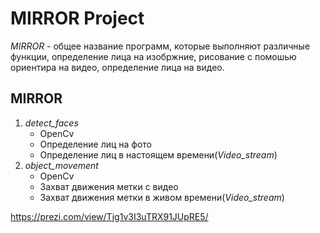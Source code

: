 MIRROR Project
==============

*MIRROR* - общее название программ, которые выполняют различные функции, определение лица на изобржние, рисование с помошью ориентира
на видео, определение лица на видео.

MIRROR
------

1. *detect_faces*
     * OpenCv
     * Определение лиц на фото
     * Определение лиц в настоящем времени(*Video_stream*)
2. *object_movement*
     * OpenCv
     * Захват движения метки с видео
     * Захват движения метки в живом времени(*Video_stream*)

https://prezi.com/view/Tjg1v3I3uTRX91JUpRE5/
